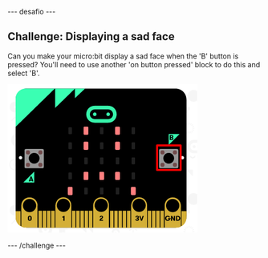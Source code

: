 \--- desafio \---

## Challenge: Displaying a sad face

Can you make your micro:bit display a sad face when the 'B' button is pressed? You'll need to use another 'on button pressed' block to do this and select 'B'.

![captura de ecrã](images/badge-sad-emulator.png)

\--- /challenge \---